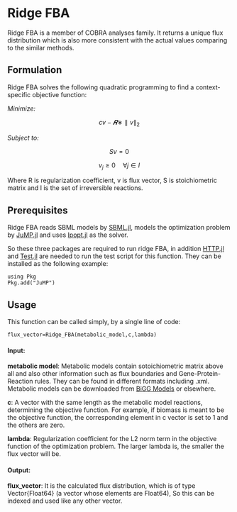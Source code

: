 # Ridge FBA

Ridge FBA is a member of COBRA analyses family. It returns a unique flux distribution which is also more consistent with the actual values comparing to the similar methods.


## Formulation
Ridge FBA solves the following quadratic programming to find a context-specific objective function:



*Minimize:*


$$cv - 𝑹∗\parallel v \parallel_2$$

*Subject to:*

$$Sv=0$$

$$v_j \geq 0 \quad \forall j \in I$$
 
Where R is regularization coefficient, v is flux vector, S is stoichiometric matrix and I is the set of irreversible reactions. 

## Prerequisites
Ridge FBA reads SBML models by [SBML.jl](https://github.com/LCSB-BioCore/SBML.jl), models the optimization problem by [JuMP.jl](https://github.com/jump-dev/JuMP.jl) and uses [Ipopt.jl](https://github.com/jump-dev/Ipopt.jl) as the solver. 

So these three packages are required to run ridge FBA, in addition [HTTP.jl](https://github.com/JuliaWeb/HTTP.jl) and [Test.jl](https://github.com/JuliaLang/julia/blob/master/stdlib/Test/src/Test.jl) are needed to run the test script for this function. 
They can be installed as the following example:
```
using Pkg
Pkg.add("JuMP")
```

## Usage
This function can be called simply, by a single line of code:
```
flux_vector=Ridge_FBA(metabolic_model,c,lambda)
```

 #### Input:
  **metabolic model**: Metabolic models contain sotoichiometric matrix above all and also other information such as flux boundaries and Gene-Protein-Reaction rules. They can be found in different formats including .xml. Metabolic models can be downloaded from [BiGG Models](http://bigg.ucsd.edu/) or elsewhere.
  
  **c**: A vector with the same length as the metabolic model reactions, determining the objective function.
  For example, if biomass is meant to be the objective function, the corresponding element in c vector is set to 1 and the others are zero. 
  
  **lambda**: Regularization coefficient for the L2 norm term in the objective function of the optimization problem. The larger lambda is, the smaller the flux vector will be.
  
 #### Output:
  **flux_vector**: It is the calculated flux distribution, which is of type Vector{Float64} (a vector whose elements are Float64), So this can be indexed and used like any other vector. 
  
